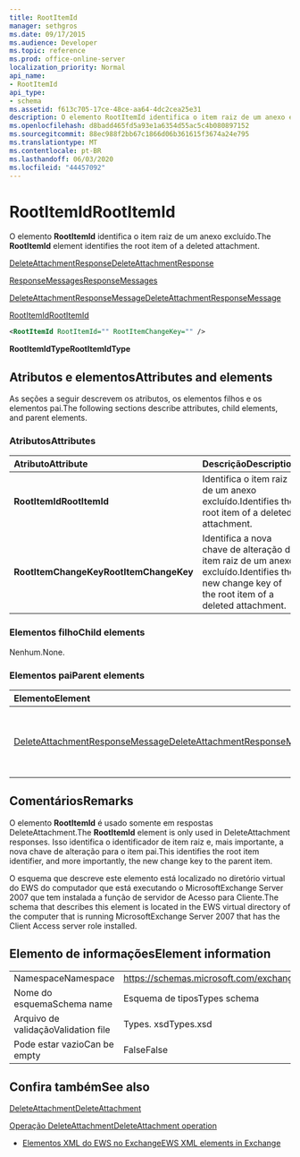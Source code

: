 ```yaml
---
title: RootItemId
manager: sethgros
ms.date: 09/17/2015
ms.audience: Developer
ms.topic: reference
ms.prod: office-online-server
localization_priority: Normal
api_name:
- RootItemId
api_type:
- schema
ms.assetid: f613c705-17ce-48ce-aa64-4dc2cea25e31
description: O elemento RootItemId identifica o item raiz de um anexo excluído.
ms.openlocfilehash: d8badd465fd5a93e1a6354d55ac5c4b080897152
ms.sourcegitcommit: 88ec988f2bb67c1866d06b361615f3674a24e795
ms.translationtype: MT
ms.contentlocale: pt-BR
ms.lasthandoff: 06/03/2020
ms.locfileid: "44457092"
---
```

# <a name="rootitemid"></a><span data-ttu-id="13edb-103">RootItemId</span><span class="sxs-lookup"><span data-stu-id="13edb-103">RootItemId</span></span>

<span data-ttu-id="13edb-104">O elemento **RootItemId** identifica o item raiz de um anexo excluído.</span><span class="sxs-lookup"><span data-stu-id="13edb-104">The **RootItemId** element identifies the root item of a deleted attachment.</span></span> 
  
[<span data-ttu-id="13edb-105">DeleteAttachmentResponse</span><span class="sxs-lookup"><span data-stu-id="13edb-105">DeleteAttachmentResponse</span></span>](deleteattachmentresponse.md)
  
[<span data-ttu-id="13edb-106">ResponseMessages</span><span class="sxs-lookup"><span data-stu-id="13edb-106">ResponseMessages</span></span>](responsemessages.md)
  
[<span data-ttu-id="13edb-107">DeleteAttachmentResponseMessage</span><span class="sxs-lookup"><span data-stu-id="13edb-107">DeleteAttachmentResponseMessage</span></span>](deleteattachmentresponsemessage.md)
  
[<span data-ttu-id="13edb-108">RootItemId</span><span class="sxs-lookup"><span data-stu-id="13edb-108">RootItemId</span></span>](rootitemid.md)
  
```xml
<RootItemId RootItemId="" RootItemChangeKey="" />
```

 <span data-ttu-id="13edb-109">**RootItemIdType**</span><span class="sxs-lookup"><span data-stu-id="13edb-109">**RootItemIdType**</span></span>
## <a name="attributes-and-elements"></a><span data-ttu-id="13edb-110">Atributos e elementos</span><span class="sxs-lookup"><span data-stu-id="13edb-110">Attributes and elements</span></span>

<span data-ttu-id="13edb-111">As seções a seguir descrevem os atributos, os elementos filhos e os elementos pai.</span><span class="sxs-lookup"><span data-stu-id="13edb-111">The following sections describe attributes, child elements, and parent elements.</span></span>
  
### <a name="attributes"></a><span data-ttu-id="13edb-112">Atributos</span><span class="sxs-lookup"><span data-stu-id="13edb-112">Attributes</span></span>

|<span data-ttu-id="13edb-113">**Atributo**</span><span class="sxs-lookup"><span data-stu-id="13edb-113">**Attribute**</span></span>|<span data-ttu-id="13edb-114">**Descrição**</span><span class="sxs-lookup"><span data-stu-id="13edb-114">**Description**</span></span>|
|:-----|:-----|
|<span data-ttu-id="13edb-115">**RootItemId**</span><span class="sxs-lookup"><span data-stu-id="13edb-115">**RootItemId**</span></span> <br/> |<span data-ttu-id="13edb-116">Identifica o item raiz de um anexo excluído.</span><span class="sxs-lookup"><span data-stu-id="13edb-116">Identifies the root item of a deleted attachment.</span></span>  <br/> |
|<span data-ttu-id="13edb-117">**RootItemChangeKey**</span><span class="sxs-lookup"><span data-stu-id="13edb-117">**RootItemChangeKey**</span></span> <br/> |<span data-ttu-id="13edb-118">Identifica a nova chave de alteração do item raiz de um anexo excluído.</span><span class="sxs-lookup"><span data-stu-id="13edb-118">Identifies the new change key of the root item of a deleted attachment.</span></span>  <br/> |
   
### <a name="child-elements"></a><span data-ttu-id="13edb-119">Elementos filho</span><span class="sxs-lookup"><span data-stu-id="13edb-119">Child elements</span></span>

<span data-ttu-id="13edb-120">Nenhum.</span><span class="sxs-lookup"><span data-stu-id="13edb-120">None.</span></span>
  
### <a name="parent-elements"></a><span data-ttu-id="13edb-121">Elementos pai</span><span class="sxs-lookup"><span data-stu-id="13edb-121">Parent elements</span></span>

|<span data-ttu-id="13edb-122">**Elemento**</span><span class="sxs-lookup"><span data-stu-id="13edb-122">**Element**</span></span>|<span data-ttu-id="13edb-123">**Descrição**</span><span class="sxs-lookup"><span data-stu-id="13edb-123">**Description**</span></span>|
|:-----|:-----|
|[<span data-ttu-id="13edb-124">DeleteAttachmentResponseMessage</span><span class="sxs-lookup"><span data-stu-id="13edb-124">DeleteAttachmentResponseMessage</span></span>](deleteattachmentresponsemessage.md) <br/> |<span data-ttu-id="13edb-125">Contém o status e o resultado de uma solicitação DeleteAttachment.</span><span class="sxs-lookup"><span data-stu-id="13edb-125">Contains the status and result of a DeleteAttachment request.</span></span>  <br/> |
   
## <a name="remarks"></a><span data-ttu-id="13edb-126">Comentários</span><span class="sxs-lookup"><span data-stu-id="13edb-126">Remarks</span></span>

<span data-ttu-id="13edb-127">O elemento **RootItemId** é usado somente em respostas DeleteAttachment.</span><span class="sxs-lookup"><span data-stu-id="13edb-127">The **RootItemId** element is only used in DeleteAttachment responses.</span></span> <span data-ttu-id="13edb-128">Isso identifica o identificador de item raiz e, mais importante, a nova chave de alteração para o item pai.</span><span class="sxs-lookup"><span data-stu-id="13edb-128">This identifies the root item identifier, and more importantly, the new change key to the parent item.</span></span> 
  
<span data-ttu-id="13edb-129">O esquema que descreve este elemento está localizado no diretório virtual do EWS do computador que está executando o MicrosoftExchange Server 2007 que tem instalada a função de servidor de Acesso para Cliente.</span><span class="sxs-lookup"><span data-stu-id="13edb-129">The schema that describes this element is located in the EWS virtual directory of the computer that is running MicrosoftExchange Server 2007 that has the Client Access server role installed.</span></span>
  
## <a name="element-information"></a><span data-ttu-id="13edb-130">Elemento de informações</span><span class="sxs-lookup"><span data-stu-id="13edb-130">Element information</span></span>

|||
|:-----|:-----|
|<span data-ttu-id="13edb-131">Namespace</span><span class="sxs-lookup"><span data-stu-id="13edb-131">Namespace</span></span>  <br/> |https://schemas.microsoft.com/exchange/services/2006/types  <br/> |
|<span data-ttu-id="13edb-132">Nome do esquema</span><span class="sxs-lookup"><span data-stu-id="13edb-132">Schema name</span></span>  <br/> |<span data-ttu-id="13edb-133">Esquema de tipos</span><span class="sxs-lookup"><span data-stu-id="13edb-133">Types schema</span></span>  <br/> |
|<span data-ttu-id="13edb-134">Arquivo de validação</span><span class="sxs-lookup"><span data-stu-id="13edb-134">Validation file</span></span>  <br/> |<span data-ttu-id="13edb-135">Types. xsd</span><span class="sxs-lookup"><span data-stu-id="13edb-135">Types.xsd</span></span>  <br/> |
|<span data-ttu-id="13edb-136">Pode estar vazio</span><span class="sxs-lookup"><span data-stu-id="13edb-136">Can be empty</span></span>  <br/> |<span data-ttu-id="13edb-137">False</span><span class="sxs-lookup"><span data-stu-id="13edb-137">False</span></span>  <br/> |
   
## <a name="see-also"></a><span data-ttu-id="13edb-138">Confira também</span><span class="sxs-lookup"><span data-stu-id="13edb-138">See also</span></span>



[<span data-ttu-id="13edb-139">DeleteAttachment</span><span class="sxs-lookup"><span data-stu-id="13edb-139">DeleteAttachment</span></span>](deleteattachment.md)
  
[<span data-ttu-id="13edb-140">Operação DeleteAttachment</span><span class="sxs-lookup"><span data-stu-id="13edb-140">DeleteAttachment operation</span></span>](deleteattachment-operation.md)


- [<span data-ttu-id="13edb-141">Elementos XML do EWS no Exchange</span><span class="sxs-lookup"><span data-stu-id="13edb-141">EWS XML elements in Exchange</span></span>](ews-xml-elements-in-exchange.md)

